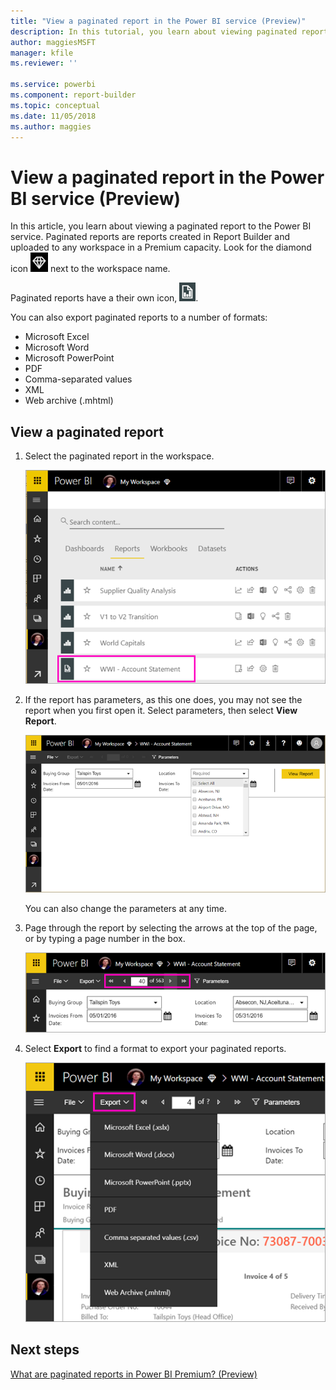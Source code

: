 ```yaml
---
title: "View a paginated report in the Power BI service (Preview)"
description: In this tutorial, you learn about viewing paginated reports in the Power BI service.  
author: maggiesMSFT
manager: kfile
ms.reviewer: ''

ms.service: powerbi
ms.component: report-builder
ms.topic: conceptual
ms.date: 11/05/2018
ms.author: maggies
---
```


# View a paginated report in the Power BI service (Preview)

In this article, you learn about viewing a paginated report to the Power BI service. Paginated reports are reports created in Report Builder and uploaded to any  workspace in a Premium capacity. Look for the diamond icon ![Power BI Premium capacity diamond icon](media/paginated-reports-save-to-power-bi-service/premium-diamond.png) next to the workspace name. 

Paginated reports have a their own icon, ![Paginated report icon](media/paginated-reports-view-power-bi-service/power-bi-paginated-report-icon.png).

You can also export paginated reports to a number of formats: 

- Microsoft Excel
- Microsoft Word
- Microsoft PowerPoint
- PDF
- Comma-separated values
- XML
- Web archive (.mhtml)

## View a paginated report

1. Select the paginated report in the workspace.

    ![Paginated report in the Power BI service](media/paginated-reports-view-power-bi-service/power-bi-paginated-report-in-service.png)

2. If the report has parameters, as this one does, you may not see the report when you first open it. Select parameters, then select **View Report**. 

     ![Select parameters to view the report](media/paginated-reports-view-power-bi-service/power-bi-paginated-select-parameters.png)

    You can also change the parameters at any time.

1. Page through the report by selecting the arrows at the top of the page, or by typing a page number in the box.
    
   ![Page through the report](media/paginated-reports-view-power-bi-service/power-bi-paginated-page-thru-report.png)

4. Select **Export** to find a format to export your paginated reports.

    ![Select an export format](media/paginated-reports-view-power-bi-service/power-bi-paginated-export.png)


## Next steps

[What are paginated reports in Power BI Premium? (Preview)](paginated-reports-report-builder-power-bi.md)
